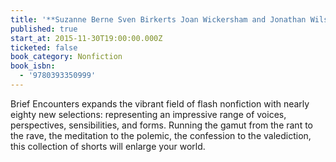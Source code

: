 ```yaml
---
title: '**Suzanne Berne Sven Birkerts Joan Wickersham and Jonathan Wilson**: *Brief Encounters: A Collection of Contemporary Nonfiction*'
published: true
start_at: 2015-11-30T19:00:00.000Z
ticketed: false
book_category: Nonfiction
book_isbn:
  - '9780393350999'
---
```


Brief Encounters expands the vibrant field of flash nonfiction with nearly eighty new selections: representing an impressive range of voices, perspectives, sensibilities, and forms. Running the gamut from the rant to the rave, the meditation to the polemic, the confession to the valediction, this collection of shorts will enlarge your world.&nbsp;